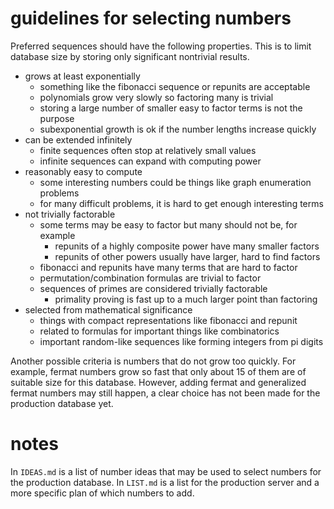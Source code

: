 # guidelines for selecting numbers

Preferred sequences should have the following properties.
This is to limit database size by storing only significant nontrivial results.

- grows at least exponentially
  - something like the fibonacci sequence or repunits are acceptable
  - polynomials grow very slowly so factoring many is trivial
  - storing a large number of smaller easy to factor terms is not the purpose
  - subexponential growth is ok if the number lengths increase quickly
- can be extended infinitely
  - finite sequences often stop at relatively small values
  - infinite sequences can expand with computing power
- reasonably easy to compute
  - some interesting numbers could be things like graph enumeration problems
  - for many difficult problems, it is hard to get enough interesting terms
- not trivially factorable
  - some terms may be easy to factor but many should not be, for example
    - repunits of a highly composite power have many smaller factors
    - repunits of other powers usually have larger, hard to find factors
  - fibonacci and repunits have many terms that are hard to factor
  - permutation/combination formulas are trivial to factor
  - sequences of primes are considered trivially factorable
    - primality proving is fast up to a much larger point than factoring
- selected from mathematical significance
  - things with compact representations like fibonacci and repunit
  - related to formulas for important things like combinatorics
  - important random-like sequences like forming integers from pi digits

Another possible criteria is numbers that do not grow too quickly. For example,
fermat numbers grow so fast that only about 15 of them are of suitable size for
this database. However, adding fermat and generalized fermat numbers may still
happen, a clear choice has not been made for the production database yet.

# notes

In `IDEAS.md` is a list of number ideas that may be used to select numbers for
the production database. In `LIST.md` is a list for the production server and a
more specific plan of which numbers to add.
